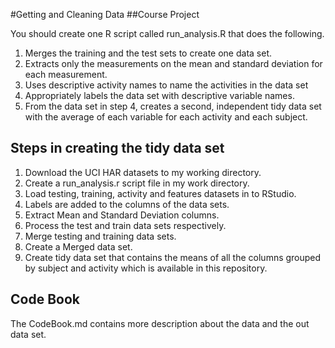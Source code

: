 #Getting and Cleaning Data
##Course Project

You should create one R script called run_analysis.R that does the following.

 1. Merges the training and the test sets to create one data set.
 2. Extracts only the measurements on the mean and standard deviation for each measurement. 
 3. Uses descriptive activity names to name the activities in the data set
 4. Appropriately labels the data set with descriptive variable names. 
 5. From the data set in step 4, creates a second, independent tidy data set with the average of each variable for each activity and each subject.

## Steps in creating the tidy data set

 1. Download the UCI HAR datasets to my working directory.
 2. Create a run_analysis.r script file in my work directory.
 3. Load testing, training, activity and features datasets in to RStudio.
 4. Labels are added to the columns of the data sets.
 5. Extract Mean and Standard Deviation columns.
 6. Process the test and train data sets respectively.	
 7. Merge testing and training data sets.
 8. Create a Merged data set.
 9. Create tidy data set that contains the means of all the columns grouped by subject and activity which is available in this repository.
 
## Code Book

  The CodeBook.md contains more description about the data and the out data set.



